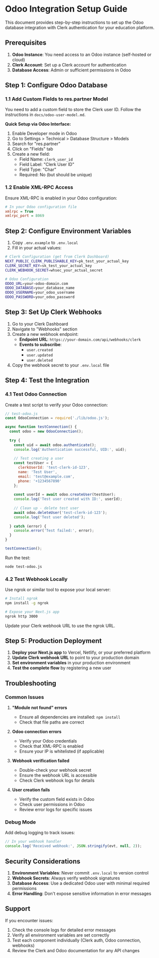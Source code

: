 # Odoo Integration Setup Guide

This document provides step-by-step instructions to set up the Odoo database integration with Clerk authentication for your education platform.

## Prerequisites

1. **Odoo Instance**: You need access to an Odoo instance (self-hosted or cloud)
2. **Clerk Account**: Set up a Clerk account for authentication
3. **Database Access**: Admin or sufficient permissions in Odoo

## Step 1: Configure Odoo Database

### 1.1 Add Custom Fields to res.partner Model

You need to add a custom field to store the Clerk user ID. Follow the instructions in `docs/odoo-user-model.md`.

**Quick Setup via Odoo Interface:**
1. Enable Developer mode in Odoo
2. Go to Settings > Technical > Database Structure > Models
3. Search for "res.partner"
4. Click on "Fields" tab
5. Create a new field:
   - Field Name: `clerk_user_id`
   - Field Label: "Clerk User ID"
   - Field Type: "Char"
   - Required: No (but should be unique)

### 1.2 Enable XML-RPC Access

Ensure XML-RPC is enabled in your Odoo configuration:
```ini
# In your Odoo configuration file
xmlrpc = True
xmlrpc_port = 8069
```

## Step 2: Configure Environment Variables

1. Copy `.env.example` to `.env.local`
2. Fill in your actual values:

```bash
# Clerk Configuration (get from Clerk Dashboard)
NEXT_PUBLIC_CLERK_PUBLISHABLE_KEY=pk_test_your_actual_key
CLERK_SECRET_KEY=sk_test_your_actual_key
CLERK_WEBHOOK_SECRET=whsec_your_actual_secret

# Odoo Configuration
ODOO_URL=your-odoo-domain.com
ODOO_DATABASE=your_database_name
ODOO_USERNAME=your_odoo_username
ODOO_PASSWORD=your_odoo_password
```

## Step 3: Set Up Clerk Webhooks

1. Go to your Clerk Dashboard
2. Navigate to "Webhooks" section
3. Create a new webhook endpoint:
   - **Endpoint URL**: `https://your-domain.com/api/webhooks/clerk`
   - **Events to subscribe**: 
     - `user.created`
     - `user.updated` 
     - `user.deleted`
4. Copy the webhook secret to your `.env.local` file

## Step 4: Test the Integration

### 4.1 Test Odoo Connection

Create a test script to verify your Odoo connection:

```javascript
// test-odoo.js
const OdooConnection = require('./lib/odoo.js');

async function testConnection() {
  const odoo = new OdooConnection();
  
  try {
    const uid = await odoo.authenticate();
    console.log('Authentication successful, UID:', uid);
    
    // Test creating a user
    const testUser = {
      clerkUserId: 'test-clerk-id-123',
      name: 'Test User',
      email: 'test@example.com',
      phone: '+1234567890'
    };
    
    const userId = await odoo.createUser(testUser);
    console.log('Test user created with ID:', userId);
    
    // Clean up - delete test user
    await odoo.deleteUser('test-clerk-id-123');
    console.log('Test user deleted');
    
  } catch (error) {
    console.error('Test failed:', error);
  }
}

testConnection();
```

Run the test:
```bash
node test-odoo.js
```

### 4.2 Test Webhook Locally

Use ngrok or similar tool to expose your local server:

```bash
# Install ngrok
npm install -g ngrok

# Expose your Next.js app
ngrok http 3000
```

Update your Clerk webhook URL to use the ngrok URL.

## Step 5: Production Deployment

1. **Deploy your Next.js app** to Vercel, Netlify, or your preferred platform
2. **Update Clerk webhook URL** to point to your production domain
3. **Set environment variables** in your production environment
4. **Test the complete flow** by registering a new user

## Troubleshooting

### Common Issues

1. **"Module not found" errors**
   - Ensure all dependencies are installed: `npm install`
   - Check that file paths are correct

2. **Odoo connection errors**
   - Verify your Odoo credentials
   - Check that XML-RPC is enabled
   - Ensure your IP is whitelisted (if applicable)

3. **Webhook verification failed**
   - Double-check your webhook secret
   - Ensure the webhook URL is accessible
   - Check Clerk webhook logs for details

4. **User creation fails**
   - Verify the custom field exists in Odoo
   - Check user permissions in Odoo
   - Review error logs for specific issues

### Debug Mode

Add debug logging to track issues:

```javascript
// In your webhook handler
console.log('Received webhook:', JSON.stringify(evt, null, 2));
```

## Security Considerations

1. **Environment Variables**: Never commit `.env.local` to version control
2. **Webhook Secrets**: Always verify webhook signatures
3. **Database Access**: Use a dedicated Odoo user with minimal required permissions
4. **Error Handling**: Don't expose sensitive information in error messages

## Support

If you encounter issues:
1. Check the console logs for detailed error messages
2. Verify all environment variables are set correctly
3. Test each component individually (Clerk auth, Odoo connection, webhooks)
4. Review the Clerk and Odoo documentation for any API changes